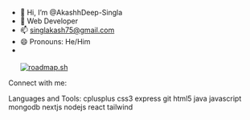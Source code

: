 - 👋 Hi, I’m @AkashhDeep-Singla
- 🌱 Web Developer
- 📫 singlakash75@gmail.com
- 😄 Pronouns: He/Him
- <br><br>
[![roadmap.sh](https://api.roadmap.sh/v1-badge/wide/65fc40056deb533d6e062a12?variant=dark)](https://roadmap.sh)

Connect with me:

Languages and Tools:
cplusplus css3 express git html5 java javascript mongodb nextjs nodejs react tailwind
